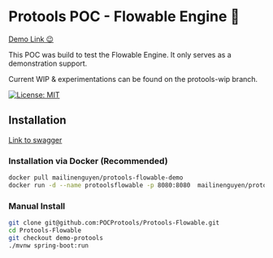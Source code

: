 # Protools POC - Flowable Engine 🦊
[Demo Link 😉](https://protools.dev.insee.io/)

This POC was build to test the Flowable Engine. It only serves as a demonstration support.

Current WIP & experimentations can be found on the protools-wip branch.

[![License: MIT](https://img.shields.io/badge/License-MIT-yellow.svg)](https://opensource.org/licenses/MIT)

## Installation
[Link to swagger](https://protools-flowable.dev.insee.io/)

### Installation via Docker (Recommended)

```bash
docker pull mailinenguyen/protools-flowable-demo
docker run -d --name protoolsflowable -p 8080:8080  mailinenguyen/protools-flowable:latest
```
### Manual Install
``` bash
git clone git@github.com:POCProtools/Protools-Flowable.git
cd Protools-Flowable
git checkout demo-protools
./mvnw spring-boot:run
```





